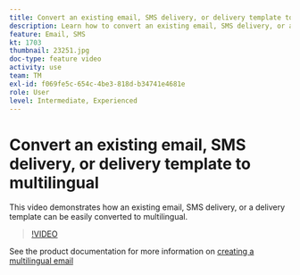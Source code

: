 ```yaml
---
title: Convert an existing email, SMS delivery, or delivery template to multilingual
description: Learn how to convert an existing email, SMS delivery, or a delivery template to multilingual.
feature: Email, SMS
kt: 1703
thumbnail: 23251.jpg
doc-type: feature video
activity: use
team: TM
exl-id: f069fe5c-654c-4be3-818d-b34741e4681e
role: User
level: Intermediate, Experienced
---
```

# Convert an existing email, SMS delivery, or delivery template to multilingual 

This video demonstrates how an existing email, SMS delivery, or a delivery template can be easily converted to multilingual.

>[!VIDEO](https://video.tv.adobe.com/v/23251?quality=12)

See the product documentation for more information on [creating a multilingual email](https://experienceleague.adobe.com/docs/campaign-standard/using/communication-channels/email-messages/creating-a-multilingual-email.html?lang=en)
